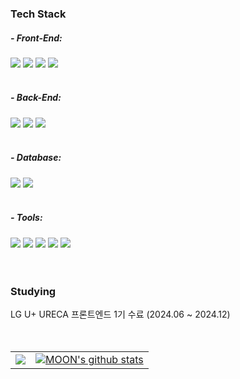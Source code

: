 

 <!--기술스택-->
<h3>Tech Stack</h3>
   <div>
  <!--프론트-->
  <h5>- Front-End:</h5>
  <img src="https://img.shields.io/badge/react-20232a.svg?style=for-the-badge&logo=react&logoColor=61DAFB" />
  <img src="https://img.shields.io/badge/javascript-F7DF1E.svg?style=for-the-badge&logo=javascript&logoColor=white" />
  <img src="https://img.shields.io/badge/html5-E34F26.svg?style=for-the-badge&logo=html5&logoColor=white" />
  <img src="https://img.shields.io/badge/typescript-007ACC.svg?style=for-the-badge&logo=typescript&logoColor=white" />
  </div>
  <br/>
  
  <!--백-->
  <h5>- Back-End:</h5>
  <div>
<!--   <img src="https://img.shields.io/badge/Python-3776AB?style=for-the-badge&logo=Python&logoColor=white"> -->
  <img src="https://img.shields.io/badge/Java-ED8B00?style=for-the-badge&logo=openjdk&logoColor=white">
  <img src="https://img.shields.io/badge/springboot-6DB33F?style=for-the-badge&logo=springboot&logoColor=white">
  <img src="https://img.shields.io/badge/springsecurity-6DB33F?style=for-the-badge&logo=springsecurity&logoColor=white">
  </div>
  <br/>
  <h5>- Database:</h5>
  <div>
  <img src="https://img.shields.io/badge/Oracle-F80000?style=for-the-badge&logo=oracle&logoColor=black">
  <img src="https://img.shields.io/badge/MySQL-4479A1?style=for-the-badge&logo=MySQL&logoColor=white">
  </div>
<br/> 
<h5>- Tools:</h5>
<div>
   <img src="https://img.shields.io/badge/Visual%20Studio%20Code-0078d7.svg?style=for-the-badge&logo=visual-studio-code&logoColor=white">
   <img src="https://img.shields.io/badge/figma-F24E1E.svg?style=for-the-badge&logo=figma&logoColor=white" />
   <img src="https://img.shields.io/badge/Eclipse-FE7A16.svg?style=for-the-badge&logo=Eclipse&logoColor=white">
   <img src="https://img.shields.io/badge/AWS-%23FF9900.svg?style=for-the-badge&logo=amazon-aws&logoColor=white">
   <img src="https://img.shields.io/badge/Jira-0052CC.svg?style=for-the-badge&logo=jira&logoColor=white">
</div>
<br/>
<br/>
  
 <!--공부중 -->
  <h3>Studying</h3>
  <div>
	  LG U+ URECA 프론트엔드 1기 수료 (2024.06 ~ 2024.12)
  </div>
 <br/>
 <br/>
 
<table>
<tr>
  <td align="center">
	  <a href="https://solved.ac/cksquf98/"><img src="http://mazassumnida.wtf/api/v2/generate_badge?boj=cksquf98" /></a>
  </td>
  <td align="center">
      	      <a href="https://github.com/MOONProd/github-readme-stats"><img src="https://github-readme-stats.vercel.app/api/top-langs/?username=MOONProd&theme=shadow_blue&layout=compact&hide_border=true" alt="MOON's github stats"/></a>
  </td>
</tr>
</table>
 
 <br/>
 <br/>
 <br/>
</div>

<!--
**cksquf98/cksquf98** is a ✨ _special_ ✨ repository because its `README.md` (this file) appears on your GitHub profile.

Here are some ideas to get you started:

- 🔭 I’m currently working on ...
- 🌱 I’m currently learning ...
- 👯 I’m looking to collaborate on ...
- 🤔 I’m looking for help with ...
- 💬 Ask me about ...
- 📫 How to reach me: ...
- 😄 Pronouns: ...
- ⚡ Fun fact: ...
-->
